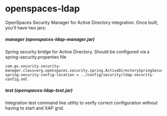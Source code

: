 openspaces-ldap
===============

OpenSpaces Security Manager for Active Directory integration. Once built, you'll have two jars:


##### manager (openspaces-ldap-manager.jar)
Spring security bridge for Active Directory. Should be configured via a spring-security.properties file

    com.gs.security.security-manager.class=org.openspaces.security.spring.ActiveDirectorySpringSecurityManager
    spring-security-config-location = ../config/security/ldap-security-config.xml


##### test (openspaces-ldap-test.jar)
Integration test command line utility to verify correct configuration without having to start and XAP grid. 



